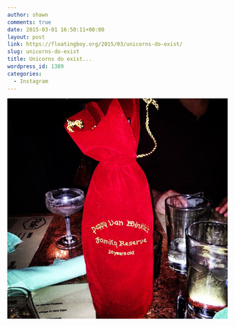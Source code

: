 ```yaml
---
author: shawn
comments: true
date: 2015-03-01 16:50:11+00:00
layout: post
link: https://floatingboy.org/2015/03/unicorns-do-exist/
slug: unicorns-do-exist
title: Unicorns do exist...
wordpress_id: 1389
categories:
  - Instagram
---
```


[![Unicorns do exist...](/assets/media/2015/03/924127_432384016917627_1225097643_n.jpg)](/assets/media/2015/03/924127_432384016917627_1225097643_n.jpg)
